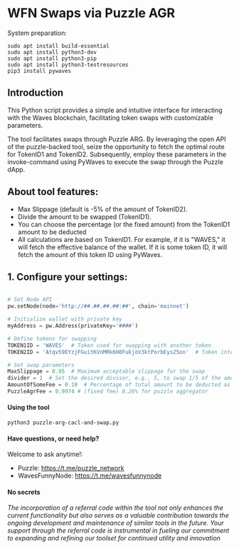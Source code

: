 # WFN Swaps via Puzzle AGR

System preparation:
```
sudo apt install build-essential
sudo apt install python3-dev
sudo apt install python3-pip
sudo apt install python3-testresources
pip3 install pywaves
```

## Introduction
This Python script provides a simple and intuitive interface for interacting with the Waves blockchain, facilitating token swaps with customizable parameters.

The tool facilitates swaps through Puzzle ARG. By leveraging the open API of the puzzle-backed tool, seize the opportunity to fetch the optimal route for TokenID1 and TokenID2. Subsequently, employ these parameters in the invoke-command using PyWaves to execute the swap through the Puzzle dApp.


## About tool features:
- Max Slippage (default is -5% of the amount of TokenID2).
- Divide the amount to be swapped (TokenID1).
- You can choose the percentage (or the fixed amount) from the TokenID1 amount to be deducted
- All calculations are based on TokenID1. For example, if it is "WAVES," it will fetch the effective balance of the wallet. If it is some token ID, it will fetch the amount of this token ID using PyWaves.

## 1. Configure your settings:
```python

# Set Node API
pw.setNode(node='http://##.##.##.##:##', chain='mainnet')

# Initialize wallet with private key
myAddress = pw.Address(privateKey='####')

# Define tokens for swapping
TOKEN1ID = 'WAVES'  # Token used for swapping with another token
TOKEN2ID = 'Atqv59EYzjFGuitKVnMRk6H8FukjoV3ktPorbEys25on'  # Token intended to be received after the swap

# Set swap parameters
MaxSlippage = 0.95  # Maximum acceptable slippage for the swap
divider = 1  # Set the desired divisor, e.g., 5, to swap 1/5 of the amount
AmountOfSomeFee = 0.10  # Percentage of total amount to be deducted as a fee, e.g., 10%
PuzzleAgrFee = 0.9974 # (fixed fee) 0.26% for puzzle aggregator
```

#### Using the tool

```
python3 puzzle-arg-cacl-and-swap.py
```

#### Have questions, or need help?
Welcome to ask anytime!:
- Puzzle: https://t.me/puzzle_network
- WavesFunnyNode: https://t.me/wavesfunnynode

#### No secrets 
_The incorporation of a referral code within the tool not only enhances the current functionality but also serves as a valuable contribution towards the ongoing development and maintenance of similar tools in the future. Your support through the referral code is instrumental in fueling our commitment to expanding and refining our toolset for continued utility and innovation_
